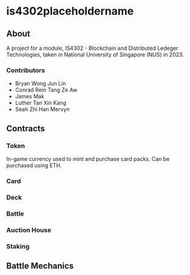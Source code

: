 # is4302placeholdername

## About
A project for a module, IS4302 - Blockchain and Distributed Ledeger Technologies, taken in National University of Singapore (NUS) in 2023.

### Contributors
- Bryan Wong Jun Lin
- Conrad Rein Tang Ze Aw
- James Mak
- Luther Tan Xin Kang
- Seah Zhi Han Mervyn

## Contracts

### Token
In-game currency used to mint and purchase card packs. Can be purchased using ETH.

### Card

### Deck

### Battle

### Auction House

### Staking

## Battle Mechanics

